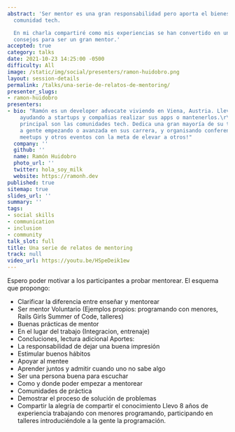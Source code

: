 ```yaml
---
abstract: 'Ser mentor es una gran responsabilidad pero aporta el bienestar de una
  comunidad tech.

  En mi charla compartiré como mis experiencias se han convertido en una serie de
  consejos para ser un gran mentor.'
accepted: true
category: talks
date: 2021-10-23 14:25:00 -0500
difficulty: All
image: /static/img/social/presenters/ramon-huidobro.png
layout: session-details
permalink: /talks/una-serie-de-relatos-de-mentoring/
presenter_slugs:
- ramon-huidobro
presenters:
- bio: "Ramón es un developer advocate viviendo en Viena, Austria. Lleva diez años
    ayudando a startups y compañias realizar sus apps o mantenerlos.\r\n\r\nSu motivador
    principal son las comunidades tech. Dedica una gran mayoría de su tiempo ayudando
    a gente empezando o avanzada en sus carrera, y organisando conferencias, talleres,
    meetups y otros eventos con la meta de elevar a otros!"
  company: ''
  github: ''
  name: Ramón Huidobro
  photo_url: ''
  twitter: hola_soy_milk
  website: https://ramonh.dev
published: true
sitemap: true
slides_url: ''
summary: ''
tags:
- social skills
- communication
- inclusion
- community
talk_slot: full
title: Una serie de relatos de mentoring
track: null
video_url: https://youtu.be/HSpeDeik1ew
---
```


Espero poder motivar a los participantes a probar mentorear.
El esquema que propongo:
- Clarificar la diferencia entre enseñar y mentorear
- Ser mentor Voluntario (Ejemplos propios: programando con menores, Rails Girls Summer of Code, talleres)
- Buenas prácticas de mentor
- En el lugar del trabajo (Integracion, entrenaje)
- Concluciones, lectura adicional
Aportes:
- La responsabilidad de dejar una buena impresión
- Estimular buenos hábitos
- Apoyar al mentee
- Aprender juntos y admitir cuando uno no sabe algo
- Ser una persona buena para escuchar
- Como y donde poder empezar a mentorear
- Comunidades de práctica
- Demostrar el proceso de solución de problemas
- Compartir la alegría de compartir el conocimiento
Llevo 8 años de experiencia trabajando con menores programando, participando en talleres introduciéndole a la gente la programación.
